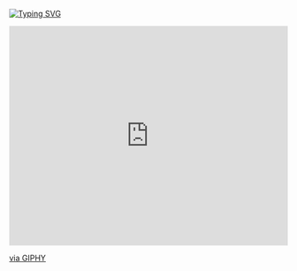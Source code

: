 [![Typing SVG](https://readme-typing-svg.demolab.com?font=Fira+Code&size=38&duration=4000&pause=1000&background=FF903200&center=true&vCenter=true&width=900&lines=Hi+there+I'm+Rodrigo.;Computer+Scientist+%7C+Backend+Developer)](https://git.io/typing-svg)

<div style="width:100%;height:0;padding-bottom:79%;position:relative;"><iframe src="https://giphy.com/embed/cFdHXXm5GhJsc" width="100%" height="100%" style="position:absolute" frameBorder="0" class="giphy-embed" allowFullScreen></iframe></div><p><a href="https://giphy.com/gifs/tmnt-teenage-mutant-ninja-turtles-cFdHXXm5GhJsc">via GIPHY</a></p>

<!--
**rodrigoavilaCS/rodrigoavilaCS** is a ✨ _special_ ✨ repository because its `README.md` (this file) appears on your GitHub profile.

Here are some ideas to get you started:

- 🔭 I’m currently working on ...
- 🌱 I’m currently learning ...
- 👯 I’m looking to collaborate on ...
- 🤔 I’m looking for help with ...
- 💬 Ask me about ...
- 📫 How to reach me: ...
- 😄 Pronouns: ...
- ⚡ Fun fact: ...
-->

